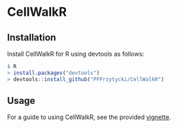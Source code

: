 CellWalkR
================

Installation
------------

Install CellWalkR for R using devtools as follows:

``` r
$ R
> install.packages("devtools")
> devtools::install_github("PFPrzytycki/CellWalkR")
```

Usage
-----

For a guide to using CellWalkR, see the provided [vignette](examples/CellWalkR_Vignette.md).

